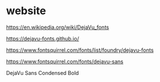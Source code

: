 # website

https://en.wikipedia.org/wiki/DejaVu_fonts

https://dejavu-fonts.github.io/

https://www.fontsquirrel.com/fonts/list/foundry/dejavu-fonts

https://www.fontsquirrel.com/fonts/dejavu-sans

DejaVu Sans Condensed Bold